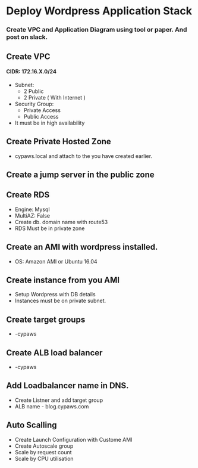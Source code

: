 # Deploy Wordpress Application Stack

### Create VPC and Application Diagram using tool or paper.  And post on slack. 

## Create VPC
#### CIDR: 172.16.X.0/24
   - Subnet: 
      - 2 Public 
      - 2 Private ( With Internet )
   - Security Group: 
      - Private Access
      - Public Access
   - It must be in high availability 
        
## Create Private Hosted Zone
   - cypaws.local and attach to the you have created earlier. 
    
## Create a jump server in the public zone

## Create RDS
   - Engine: Mysql
   - MultiAZ: False
   - Create db.<private hosted zone> domain name with route53
   - RDS Must be in private zone
   
## Create an AMI with wordpress installed.
   - OS: Amazon AMI or Ubuntu 16.04

## Create instance from you AMI
   - Setup Wordpress with DB details
   - Instances must be on private subnet.
   
## Create target groups
   - <yourname>-cypaws
    
## Create ALB load balancer
   - <your name>-cypaws

## Add Loadbalancer name in DNS.
   - Create Listner and add target group
   - ALB name - blog.cypaws.com
     
## Auto Scalling
   - Create  Launch Configuration with Custome AMI 
   - Create Autoscale group
   - Scale by request count 
   - Scale by CPU utilisation






    
